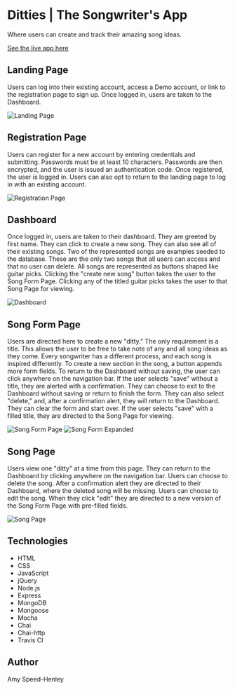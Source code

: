 # Ditties | The Songwriter's App

Where users can create and track their amazing song ideas.

[See the live app here](https://ditties.herokuapp.com/)

## Landing Page
Users can log into their existing account, access a Demo account, or link to the registration page to sign up. Once logged in, users are taken to the Dashboard.

![Landing Page](/public/images/ScreenShots/Landing.png)

## Registration Page
Users can register for a new account by entering credentials and submitting. Passwords must be at least 10 characters. Passwords are then encrypted, and the user is issued an authentication code. Once registered, the user is logged in. Users can also opt to return to the landing page to log in with an existing account.

![Registration Page](/public/images/ScreenShots/Register.png)

## Dashboard
Once logged in, users are taken to their dashboard. They are greeted by first name. They can click to create a new song. They can also see all of their existing songs. Two of the represented songs are examples seeded to the database. These are the only two songs that all users can access and that no user can delete. All songs are represented as buttons shaped like guitar picks. Clicking the "create new song" button takes the user to the Song Form Page. Clicking any of the titled guitar picks takes the user to that Song Page for viewing.

![Dashboard](public/images/ScreenShots/Dashboard.png)

## Song Form Page
Users are directed here to create a new "ditty." The only requirement is a title. This allows the user to be free to take note of any and all song ideas as they come. Every songwriter has a different process, and each song is inspired differently. To create a new section in the song, a button appends more form fields. To return to the Dashboard without saving, the user can click anywhere on the navigation bar. If the user selects "save" without a title, they are alerted with a confirmation. They can choose to exit to the Dashboard without saving or return to finish the form. They can also select "delete," and, after a confirmation alert, they will return to the Dashboard. They can clear the form and start over. If the user selects "save" with a filled title, they are directed to the Song Page for viewing.

![Song Form Page](public/images/ScreenShots/SongForm.png) 
![Song Form Expanded](public/images/ScreenShots/SongFormExpand.png)

## Song Page
Users view one "ditty" at a time from this page. They can return to the Dashboard by clicking anywhere on the navigation bar. Users can choose to delete the song. After a confirmation alert they are directed to their Dashboard, where the deleted song will be missing. Users can choose to edit the song. When they click "edit" they are directed to a new version of the Song Form Page with pre-filled fields.

![Song Page](public/images/ScreenShots/Song.png)

## Technologies
* HTML
* CSS
* JavaScript
* jQuery
* Node.js
* Express
* MongoDB
* Mongoose
* Mocha
* Chai
* Chai-http
* Travis CI

## Author
Amy Speed-Henley